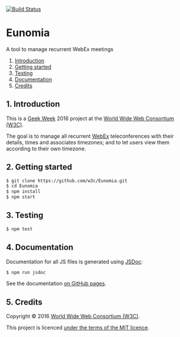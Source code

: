 [![Build Status](https://travis-ci.org/w3c/Eunomia.svg?branch=master)](https://travis-ci.org/w3c/Eunomia)

# Eunomia

A tool to manage recurrent WebEx meetings

1. [Introduction](#1-introduction)
1. [Getting started](#2-getting-started)
1. [Testing](#3-testing)
1. [Documentation](#4-documentation)
1. [Credits](#5-credits)

## 1. Introduction

This is a [Geek Week](https://www.w3.org/blog/2015/10/geek-week-at-w3c/) 2016 project at the [World Wide Web Consortium (W3C)](https://www.w3.org/).

The goal is to manage all recurrent [WebEx](https://www.webex.com/) teleconferences with their details, times and associates timezones; and to let users view
them according to their own timezone.

## 2. Getting started

```bash
$ git clone https://github.com/w3c/Eunomia.git
$ cd Eunomia
$ npm install
$ npm start
```

## 3. Testing

```bash
$ npm test
```

## 4. Documentation

Documentation for all JS files is generated using [JSDoc](http://usejsdoc.org/):

```bash
$ npm run jsdoc
```

See the documentation [on GitHub pages](https://w3c.github.io/Eunomia/doc/).

## 5. Credits

Copyright &copy; 2016 [World Wide Web Consortium (W3C)](https://www.w3.org/).

This project is licenced [under the terms of the MIT licence](LICENSE.md).
